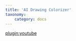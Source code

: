 ```yaml
---
title: 'AI Drawing Colorizer'
taxonomy:
    category: docs
---
```


[plugin:youtube](https://www.youtube.com/watch?v=5SxUT1UFPXM)
